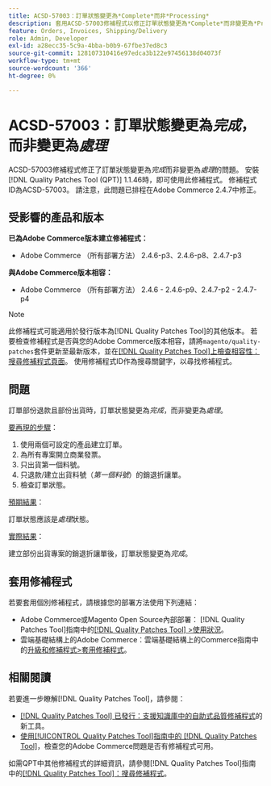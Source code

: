 ```yaml
---
title: ACSD-57003：訂單狀態變更為*Complete*而非*Processing*
description: 套用ACSD-57003修補程式以修正訂單狀態變更為*Complete*而非變更為*Processing*的Adobe Commerce問題。
feature: Orders, Invoices, Shipping/Delivery
role: Admin, Developer
exl-id: a28ecc35-5c9a-4bba-b0b9-67fbe37ed8c3
source-git-commit: 128107310416e97edca3b122e97456138d04073f
workflow-type: tm+mt
source-wordcount: '366'
ht-degree: 0%

---
```


# ACSD-57003：訂單狀態變更為&#x200B;*完成*，而非變更為&#x200B;*處理*

ACSD-57003修補程式修正了訂單狀態變更為&#x200B;*完成*&#x200B;而非變更為&#x200B;*處理*&#x200B;的問題。 安裝[!DNL Quality Patches Tool (QPT)] 1.1.46時，即可使用此修補程式。 修補程式ID為ACSD-57003。 請注意，此問題已排程在Adobe Commerce 2.4.7中修正。

## 受影響的產品和版本

**已為Adobe Commerce版本建立修補程式：**

* Adobe Commerce （所有部署方法） 2.4.6-p3、2.4.6-p8、2.4.7-p3

**與Adobe Commerce版本相容：**

* Adobe Commerce （所有部署方法） 2.4.6 - 2.4.6-p9、2.4.7-p2 - 2.4.7-p4

>[!NOTE]
>
>此修補程式可能適用於發行版本為[!DNL Quality Patches Tool]的其他版本。 若要檢查修補程式是否與您的Adobe Commerce版本相容，請將`magento/quality-patches`套件更新至最新版本，並在[[!DNL Quality Patches Tool]上檢查相容性：搜尋修補程式頁面](https://experienceleague.adobe.com/tools/commerce-quality-patches/index.html)。 使用修補程式ID作為搜尋關鍵字，以尋找修補程式。

## 問題

訂單部份退款且部份出貨時，訂單狀態變更為&#x200B;*完成*，而非變更為&#x200B;*處理*。

<u>要再現的步驟</u>：

1. 使用兩個可設定的產品建立訂單。
1. 為所有專案開立商業發票。
1. 只出貨第一個料號。
1. 只退款/建立出貨料號（*第一個料號*）的銷退折讓單。
1. 檢查訂單狀態。

<u>預期結果</u>：

訂單狀態應該是&#x200B;_處理_&#x200B;狀態。

<u>實際結果</u>：

建立部份出貨專案的銷退折讓單後，訂單狀態變更為&#x200B;*完成*。

## 套用修補程式

若要套用個別修補程式，請根據您的部署方法使用下列連結：

* Adobe Commerce或Magento Open Source內部部署： [!DNL Quality Patches Tool]指南中的[[!DNL Quality Patches Tool] >使用狀況](/help/tools/quality-patches-tool/usage.md)。
* 雲端基礎結構上的Adobe Commerce：雲端基礎結構上的Commerce指南中的[升級和修補程式>套用修補程式](https://experienceleague.adobe.com/docs/commerce-cloud-service/user-guide/develop/upgrade/apply-patches.html)。

## 相關閱讀

若要進一步瞭解[!DNL Quality Patches Tool]，請參閱：

* [[!DNL Quality Patches Tool] 已發行：支援知識庫中的自助式品質修補程式](https://experienceleague.adobe.com/en/docs/commerce-knowledge-base/kb/announcements/commerce-announcements/magento-quality-patches-released-new-tool-to-self-serve-quality-patches)的新工具。
* [使用[!UICONTROL Quality Patches Tool]指南中的 [!DNL Quality Patches Tool]](/help/tools/quality-patches-tool/patches-available-in-qpt/check-patch-for-magento-issue-with-magento-quality-patches.md)，檢查您的Adobe Commerce問題是否有修補程式可用。


如需QPT中其他修補程式的詳細資訊，請參閱[!DNL Quality Patches Tool]指南中的[[!DNL Quality Patches Tool]：搜尋修補程式](https://experienceleague.adobe.com/tools/commerce-quality-patches/index.html)。

